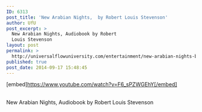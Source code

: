 ```yaml
---
ID: 6313
post_title: 'New Arabian Nights,  by Robert Louis Stevenson'
author: UfU
post_excerpt: >
  New Arabian Nights, Audiobook by Robert
  Louis Stevenson
layout: post
permalink: >
  http://universalflowuniversity.com/entertainment/new-arabian-nights-by-robert-louis-stevenson/
published: true
post_date: 2014-09-17 15:48:45
---
```

[embed]https://www.youtube.com/watch?v=F6_sPZWGEhY[/embed]</br></br>
<p>New Arabian Nights, Audiobook by Robert Louis Stevenson</p>